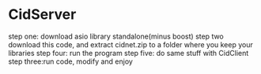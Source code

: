 # CidServer

step one:  download asio library standalone(minus boost)
step two download this code, and extract cidnet.zip to a folder where you keep your libraries
step four: run the program
step five: do same stuff with CidClient
step three:run code, modify and enjoy
